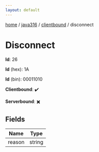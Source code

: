 ```yaml
---
layout: default
---
```


[home](/)  /  [java316](/protocol/java316)  /  [clientbound](/protocol/java316/clientbound)  /  disconnect

# Disconnect

**Id**: 26

**Id** (hex): 1A

**Id** (bin): 00011010

**Clientbound**: ✔️

**Serverbound**: ✖️

## Fields

Name | Type
---|---
reason | string
